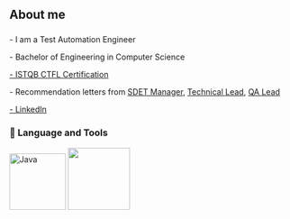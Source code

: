 ###

<h2 align="left">About me</h2>
<link href= "//#" rel= "stylesheet" >

###

<p align="left">- I am a Test Automation Engineer</p>
<p align="left">- Bachelor of Engineering in Computer Science</p>
<p><a href="https://www.linkedin.com/in/kunal-biraris/" rel="nofollow">- ISTQB CTFL Certification</a></p>
<p align="left">- Recommendation letters from <a href="https://drive.google.com/file/d/15YiYyPSio0IYBUwPE12qOp5uFcRfEB40/view?usp=drive_link">SDET Manager</a>, <a href="https://drive.google.com/file/d/1hyrf9CiSjwyV47pZ2hKwJo_OewuoURQP/view?usp=drive_link">Technical Lead</a>, <a href="https://drive.google.com/file/d/1tyKkyuzA5_sLKp3EhFH8qehY9U7Hs5VD/view?usp=drive_link">QA Lead</a></p>
<a href="https://www.linkedin.com/in/kunal-biraris/" rel="nofollow">- LinkedIn</a>

### 🔧 Language and Tools


<p align="left">
  <img src="https://github.com/birariskunalqa/birariskunalqa/assets/151542340/d7be4c3c-a680-479a-b9dd-c75ad8631e46" alt="Java" width="100"/>
  <img src="https://github.com/birariskunalqa/birariskunalqa/assets/151542340/5ee3acf8-b703-4839-80c7-ed896af2ff53" width="110"/>
</p>

